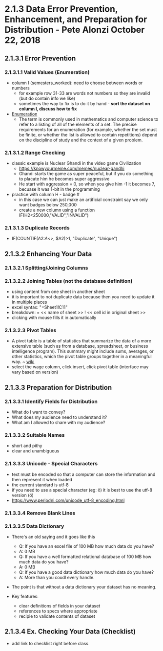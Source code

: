 # 2.1.3 Data Error Prevention, Enhancement, and Preparation for Distribution - Pete Alonzi October 22, 2018
## 2.1.3.1 Error Prevention
### 2.1.3.1.1 Valid Values (Enumeration)
* column I (semesters_worked): need to choose between words or numbers
  * for example row 31-33 are words not numbers so they are invalid (but do contain info we like)
  * sometimes the way to fix is to do it by hand - **sort the dataset on column I, discuss how to fix**
* [Enumeration](https://en.wikipedia.org/wiki/Enumeration)
  * The term is commonly used in mathematics and computer science to refer to a listing of all of the elements of a set. The precise requirements for an enumeration (for example, whether the set must be finite, or whether the list is allowed to contain repetitions) depend on the discipline of study and the context of a given problem.
  
### 2.1.3.1.2 Range Checking
* classic example is Nuclear Ghandi in the video game Civilization
  * https://knowyourmeme.com/memes/nuclear-gandhi
  * Ghandi starts the game as super peaceful, but if you do something to placate him he becomes super aggressive
  * He start with aggression = 0, so when you give him -1 it becomes 7, becuase it was 1-bit in the programming
* practice with column H - badge #
  * in this case we can just make an artificial constraint say we only want badges below 250,000
  * create a new column using a function IF(H2<250000,"VALID","INVALID")
  
### 2.1.3.1.3 Duplicate Records
* IF(COUNTIF($A$2:$A$<<lastrow>>, $A2)>1, "Duplicate", "Unique")

## 2.1.3.2 Enhancing Your Data
### 2.1.3.2.1 Splitting/Joining Columns
### 2.1.3.2.2 Joining Tables (not the database definition)
* using content from one sheet in another sheet
* it is important to not duplicate data because then you need to update it in multiple places
* excel syntax: "=Sheet1!C11"
* breakdown: = << name of sheet >> ! << cell id in original sheet >>
* clicking with mouse fills it in automatically

### 2.1.3.2.3 Pivot Tables
* A pivot table is a table of statistics that summarize the data of a more extensive table (such as from a database, spreadsheet, or business intelligence program). This summary might include sums, averages, or other statistics, which the pivot table groups together in a meaningful way. ~ [wiki](https://en.wikipedia.org/wiki/Pivot_table)
* select the wage column, click insert, click pivot table (interface may vary based on version)

## 2.1.3.3 Preparation for Distribution
### 2.1.3.3.1 Identify Fields for Distribution
* What do I want to convey?
* What does my audience need to understand it?
* What am I allowed to share with my audience?

### 2.1.3.3.2 Suitable Names
* short and pithy
* clear and unambiguous

### 2.1.3.3.3 Unicode - Special Characters
* text must be encoded so that a computer can store the information and then represent it when loaded
* the current standard is utf-8
* if you need to use a special character (eg: ö) it is best to use the utf-8 version (&#246;)
* https://www.periodni.com/unicode_utf-8_encoding.html

### 2.1.3.3.4 Remove Blank Lines
### 2.1.3.3.5 Data Dictionary
* There's an old saying and it goes like this
  * Q: If you have an excel file of 100 MB how much data do you have?
  * A: 0 MB
  * Q: If you have a well formatted relational database of 100 MB how much data do you have?
  * A: 0 MB
  * Q: If you have a good data dictionary how much data do you have?
  * A: More than you coudl every handle.
  
* The point is that without a data dictionary your dataset has no meaning.

* Key features:
  * clear definitions of fields in your dataset
  * references to specs where appropriate
  * recipie to validate contents of dataset
  
  
## 2.1.3.4 Ex. Checking Your Data (Checklist)
* add link to checklist right before class
